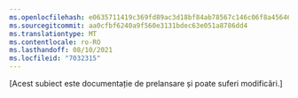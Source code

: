 ```yaml
---
ms.openlocfilehash: e0635711419c369fd89ac3d18bf84ab78567c146c06f8a456462608c170bca39
ms.sourcegitcommit: aa0cfbf6240a9f560e3131bdec63e051a8786dd4
ms.translationtype: MT
ms.contentlocale: ro-RO
ms.lasthandoff: 08/10/2021
ms.locfileid: "7032315"
---
```


[Acest subiect este documentație de prelansare și poate suferi modificări.]
